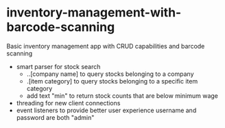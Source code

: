 # inventory-management-with-barcode-scanning

Basic inventory management app with CRUD capabilities and barcode scanning
- smart parser for stock search
  - ..[company name] to query stocks belonging to a company
  - .[item category] to query stocks belonging to a specific item category
  - add text "min" to return stock counts that are below minimum wage
- threading for new client connections
- event listeners to provide better user experience
username and password are both "admin"
